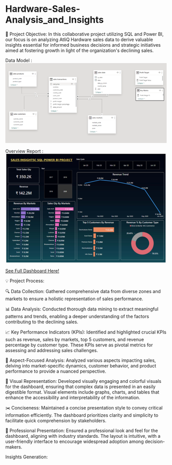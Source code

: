 # Hardware-Sales-Analysis_and_Insights

🎯 Project Objective:
In this collaborative project utilizing SQL and Power BI, our focus is on analyzing AtliQ Hardware sales data to derive valuable insights essential for informed business decisions and strategic initiatives aimed at fostering growth in light of the organization's declining sales.

Data Model :
![Data Model](Data_Model.png)

Overview Report :
![See Report](Key_Insights.png)

[See Full Dashboard Here!](https://app.powerbi.com/view?r=eyJrIjoiNDk0MzNkNTAtYzliMS00Y2E5LWFlZjAtZDkzN2JlYWIzN2RkIiwidCI6ImRmODY3OWNkLWE4MGUtNDVkOC05OWFjLWM4M2VkN2ZmOTVhMCJ9)


💡 Project Process:

🔍 Data Collection: Gathered comprehensive data from diverse zones and markets to ensure a holistic representation of sales performance.

📊 Data Analysis: Conducted thorough data mining to extract meaningful patterns and trends, enabling a deeper understanding of the factors contributing to the declining sales.

📈 Key Performance Indicators (KPIs): Identified and highlighted crucial KPIs such as revenue, sales by markets, top 5 customers, and revenue percentage by customer type. 
These KPIs serve as pivotal metrics for assessing and addressing sales challenges.

🔎 Aspect-Focused Analysis: Analyzed various aspects impacting sales, delving into market-specific dynamics, customer behavior, and product performance to provide a nuanced perspective.

🎨 Visual Representation: Developed visually engaging and colorful visuals for the dashboard, ensuring that complex data is presented in an easily digestible format. 
Visual elements include graphs, charts, and tables that enhance the accessibility and interpretability of the information.

✂️ Conciseness: Maintained a concise presentation style to convey critical information efficiently. The dashboard prioritizes clarity and simplicity to facilitate quick comprehension by stakeholders.

💼 Professional Presentation: Ensured a professional look and feel for the dashboard, aligning with industry standards. The layout is intuitive, with a user-friendly interface to encourage widespread adoption among decision-makers.

Insights Generation: 


